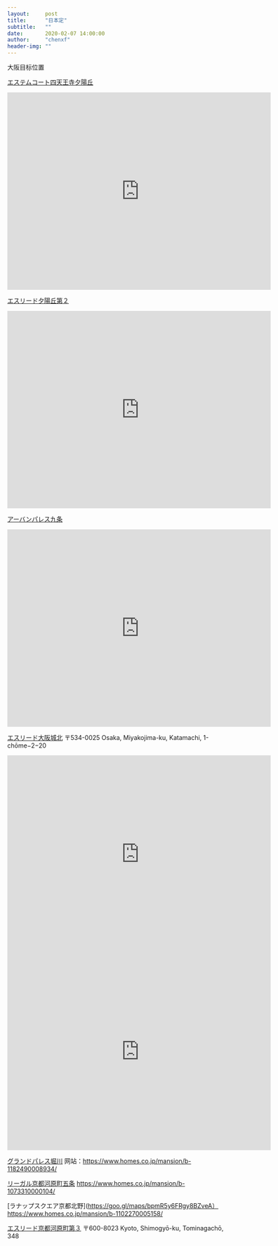 ```yaml
---
layout:     post
title:      "日本定"
subtitle:   ""
date:       2020-02-07 14:00:00
author:     "chenxf"
header-img: ""
---
```


大阪目标位置

[エステムコート四天王寺夕陽丘](https://www.homes.co.jp/mansion/b-1138380002348/)
<iframe src="https://www.google.com/maps/embed?pb=!1m18!1m12!1m3!1d820.5133271627433!2d135.5122306943423!3d34.65335662101974!2m3!1f0!2f0!3f0!3m2!1i1024!2i768!4f13.1!3m3!1m2!1s0x6000ddf6185eaaab%3A0xfba9954df7f0f9d7!2z44Ko44K544OG44Og44Kz44O844OI5Zub5aSp546L5a-65aSV6Zm95LiY!5e0!3m2!1szh-CN!2sus!4v1581086400899!5m2!1szh-CN!2sus" width="600" height="450" frameborder="0" style="border:0;" allowfullscreen=""></iframe>

[エスリード夕陽丘第２](https://www.homes.co.jp/mansion/b-1369670002809/)
<iframe src="https://www.google.com/maps/embed?pb=!1m18!1m12!1m3!1d2320.6579899930643!2d135.51289442025367!3d34.65707671377382!2m3!1f0!2f0!3f0!3m2!1i1024!2i768!4f13.1!3m3!1m2!1s0x6000e759b4515555%3A0xfa34236c9f41ee33!2z44Ko44K544Oq44O844OJ5aSV6Zm95LiY56ys77yS!5e0!3m2!1szh-CN!2sus!4v1581086749451!5m2!1szh-CN!2sus" width="600" height="450" frameborder="0" style="border:0;" allowfullscreen=""></iframe>

[アーバンパレス九条](https://www.homes.co.jp/mansion/b-1118480005952/)
<iframe src="https://www.google.com/maps/embed?pb=!1m18!1m12!1m3!1d205.06359700501082!2d135.47241256137556!3d34.67950647961965!2m3!1f0!2f0!3f0!3m2!1i1024!2i768!4f13.1!3m3!1m2!1s0x6000e648a3ec2df9%3A0x9dbf307f3d39aa06!2z5pel5pys44CSNTUwLTAwMjIgT3Nha2EsIE5pc2hpLWt1LCBIb25kZW4sIDQtY2jFjW1l4oiSOOKIkjIg44Ki44O844OQ44Oz44OR44Os44K55Lmd5p2h!5e0!3m2!1szh-CN!2sus!4v1581086894810!5m2!1szh-CN!2sus" width="600" height="450" frameborder="0" style="border:0;" allowfullscreen=""></iframe>

[エスリード大阪城北](https://www.homes.co.jp/mansion/b-1369670003157/)
〒534-0025 Osaka, Miyakojima-ku, Katamachi, 1-chōme−2−20
<iframe src="https://www.google.com/maps/embed?pb=!1m18!1m12!1m3!1d205.0289665026351!2d135.5281934598221!3d34.69348852058553!2m3!1f0!2f0!3f0!3m2!1i1024!2i768!4f13.1!3m3!1m2!1s0x6000e0d45b488be9%3A0x884a168856f0295f!2z5pel5pys44CSNTM0LTAwMjUgT3Nha2EsIE1peWFrb2ppbWEta3UsIEthdGFtYWNoaSwgMS1jaMWNbWXiiJIy4oiSMjAg44Ko44K544Oq44O844OJ5aSn6Ziq5Z-O5YyX!5e0!3m2!1szh-CN!2sus!4v1581087476067!5m2!1szh-CN!2sus" width="600" height="450" frameborder="0" style="border:0;" allowfullscreen=""></iframe>


<iframe src="https://www.google.com/maps/embed?pb=!1m18!1m12!1m3!1d306141.380212437!2d126.3453416664724!3d33.3711157139061!2m3!1f0!2f0!3f0!3m2!1i1024!2i768!4f13.1!3m3!1m2!1s0x350ce3544cc84045%3A0x66bc36d2981ebf31!2sJeju-do%2C+South+Korea!5e0!3m2!1sen!2sus!4v1473136714592" width="600" height="450" frameborder="0" style="border:0" allowfullscreen></iframe>



[グランドパレス堀川](https://goo.gl/maps/RumDmTykwRrPKrb7A)
网站：https://www.homes.co.jp/mansion/b-1182490008934/

[リーガル京都河原町五条](https://goo.gl/maps/vpw6bVZpGAwkWkkT6)
https://www.homes.co.jp/mansion/b-1073310000104/

[ラナップスクエア京都北野](https://goo.gl/maps/bpmR5y6FRgy8BZveA）
https://www.homes.co.jp/mansion/b-1102270005158/



[エスリード京都河原町第３](https://goo.gl/maps/wV9SZwi1HzB36e456)
〒600-8023 Kyoto, Shimogyō-ku, Tominagachō, 348

